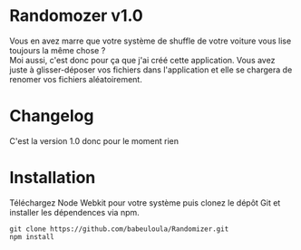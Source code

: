 Randomozer v1.0
===============
     
Vous en avez marre que votre système de shuffle de votre voiture vous lise toujours la même chose ?      
Moi aussi, c'est donc pour ça que j'ai créé cette application. Vous avez juste à glisser-déposer vos fichiers dans l'application et elle se chargera de renomer vos fichiers aléatoirement.     
     
Changelog
=========
     
C'est la version 1.0 donc pour le moment rien     
     
Installation
============
     
Téléchargez Node Webkit pour votre système puis clonez le dépôt Git et installer les dépendences via npm.     
     
`git clone https://github.com/babeuloula/Randomizer.git`          
`npm install`     
